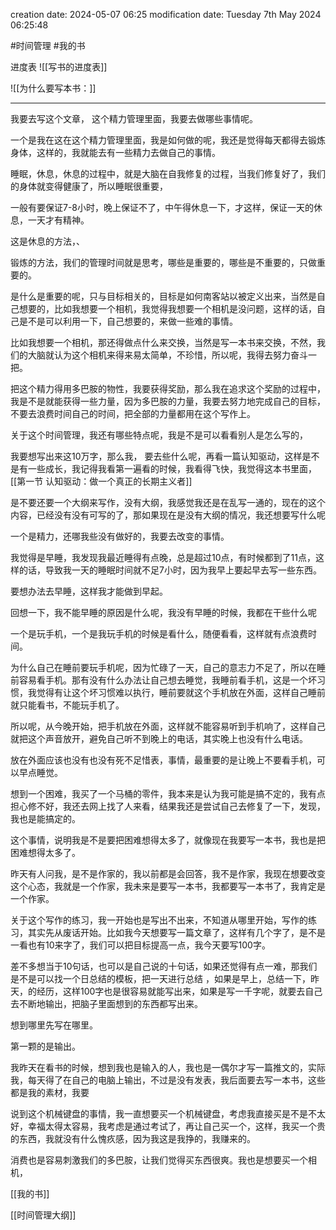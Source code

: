 
creation date: 2024-05-07 06:25 
modification date: Tuesday 7th May 2024 06:25:48

#时间管理  #我的书 

进度表
![[写书的进度表]]

![[为什么要写本书：]]

---
我要去写这个文章， 这个精力管理里面，我要去做哪些事情呢。

一个是我在这在这个精力管理里面，我是如何做的呢，我还是觉得每天都得去锻炼身体，这样的，我就能去有一些精力去做自己的事情。

睡眠，休息，休息的过程中，就是大脑在自我修复的过程，当我们修复好了，我们的身体就变得健康了，所以睡眠很重要，

一般有要保证7-8小时，晚上保证不了，中午得休息一下，才这样，保证一天的休息，一天才有精神。

这是休息的方法，、

锻炼的方法，我们的管理时间就是思考，哪些是重要的，哪些是不重要的，只做重要的。

是什么是重要的呢，只与目标相关的，目标是如何南客站以被定义出来，当然是自己想要的，比如我想要一个相机，我觉得我想要一个相机是没问题，这样的话，自己是不是可以利用一下，自己想要的，来做一些难的事情。

比如我想要一个相机，那还得做点什么来交换，当然是写一本书来交换，不然，我们的大脑就认为这个相机来得来易太简单，不珍惜，所以呢，我得去努力奋斗一把。

把这个精力得用多巴胺的物性，我要获得奖励，那么我在追求这个奖励的过程中，我是不是就能获得一些力量，因为多巴胺的力量，我要去努力地完成自己的目标，不要去浪费时间自己的时间，把全部的力量都用在这个写作上。

关于这个时间管理，我还有哪些特点呢，我是不是可以看看别人是怎么写的，

我要想写出来这10万字，那么我， 要去些什么呢，再看一篇认知驱动，这样是不是有一些成长，我记得我看第一遍看的时候，我看得飞快，我觉得这本书里面，[[第一节 认知驱动：做一个真正的长期主义者]]

是不要还要一个大纲来写作，没有大纲，我感觉我还是在乱写一通的，现在的这个内容，已经没有没有可写的了，那如果现在是没有大纲的情况，我还想要写什么呢

一个是精力，还哪我些没有做好的，我要去改变的事情。

我觉得是早睡，我发现我最近睡得有点晚，总是超过10点，有时候都到了11点，这样的话，导致我一天的睡眠时间就不足7小时，因为我早上要起早去写一些东西。

要想办法去早睡，这样我才能做到早起。

回想一下，我不能早睡的原因是什么呢，我没有早睡的时候，我都在干些什么呢

一个是玩手机，一个是我玩手机的时候是看什么，随便看看，这样就有点浪费时间。

为什么自己在睡前要玩手机呢，因为忙碌了一天，自己的意志力不足了，所以在睡前容易看手机。那有没有什么办法让自己想去睡觉，我睡前看手机，这是一个坏习惯，我觉得有让这个坏习惯难以执行，睡前要就这个手机放在外面，这样自己睡前就只能看书，不能玩手机了。

所以呢，从今晚开始，把手机放在外面，这样就不能容易听到手机响了，这样自己就把这个声音放开，避免自己听不到晚上的电话，其实晚上也没有什么电话。

放在外面应该也没有也没有死不足惜表，事情，最重要的是让晚上不要看手机，可以早点睡觉。

想到一个困难，我买了一个马桶的零件，我本来是认为我可能是搞不定的，我有点担心修不好，我还去网上找了人来看，结果我还是尝试自己去修复了一下，发现，我也是能搞定的。

这个事情，说明我是不是要把困难想得太多了，就像现在我要写一本书，我也是把困难想得太多了。

昨天有人问我，是不是作家的，我以前都是会回答，我不是作家，我现在想要改变这个心态，我就是一个作家，我未来是要写一本书，我都要写一本书了，我肯定是一个作家。

关于这个写作的练习，我一开始也是写出不出来，不知道从哪里开始，写作的练习，其实先从废话开始。比如我今天想要写一篇文章了，这样有几个字了，是不是一看也有10来字了，我们可以把目标提高一点，我今天要写100字。

差不多想当于10句话，也可以是自己说的十句话，如果还觉得有点一难，那我们是不是可以找一个日总结的模板，把一天进行总结 ，如果是早上，总结一下，昨天，的经历，这样100字也是很容易就能写出来，如果是写一千字呢，就要去自己去不断地输出，把脑子里面想到的东西都写出来。

想到哪里先写在哪里。

第一颗的是输出。

我昨天在看书的时候，想到我也是输入的人，我也是一偶尔才写一篇推文的，实际我，每天得了在自己的电脑上输出，不过是没有发表，我后面要去写一本书，这些都是我的素材，我要

说到这个机械键盘的事情，我一直想要买一个机械键盘，考虑我直接买是不是不太好，幸福太得太容易，我考虑是通过考试了，再让自己买一个，这样，我买一个贵的东西，我就没有什么愧疚感，因为我这是我挣的，我赚来的。

消费也是容易刺激我们的多巴胺，让我们觉得买东西很爽。我也是想要买一个相机，

[[我的书]]

[[时间管理大纲]]
